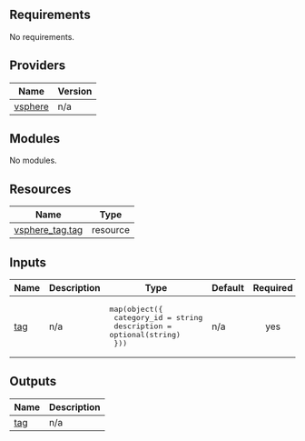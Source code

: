 ## Requirements

No requirements.

## Providers

| Name | Version |
|------|---------|
| <a name="provider_vsphere"></a> [vsphere](#provider\_vsphere) | n/a |

## Modules

No modules.

## Resources

| Name | Type |
|------|------|
| [vsphere_tag.tag](https://registry.terraform.io/providers/hashicorp/vsphere/latest/docs/resources/tag) | resource |

## Inputs

| Name | Description | Type | Default | Required |
|------|-------------|------|---------|:--------:|
| <a name="input_tag"></a> [tag](#input\_tag) | n/a | <pre>map(object({<br>    category_id = string<br>    description = optional(string)<br>  }))</pre> | n/a | yes |

## Outputs

| Name | Description |
|------|-------------|
| <a name="output_tag"></a> [tag](#output\_tag) | n/a |
